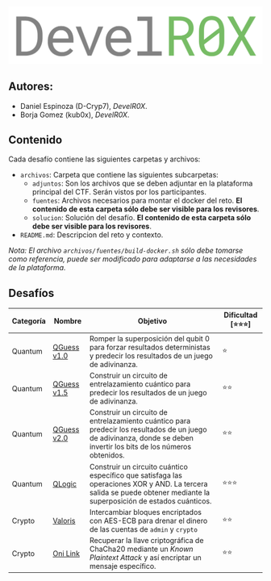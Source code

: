 <p align = 'center'>
  <img src = 'assets/logo.svg' alt = "DevelR0X">
</p>

## Autores:

* Daniel Espinoza (D-Cryp7), _DevelR0X_.
* Borja Gomez (kub0x), _DevelR0X_.

## Contenido

Cada desafío contiene las siguientes carpetas y archivos:
* `archivos`: Carpeta que contiene las siguientes subcarpetas:
    * `adjuntos`: Son los archivos que se deben adjuntar en la plataforma principal del CTF. Serán vistos por los participantes.
    * `fuentes`: Archivos necesarios para montar el docker del reto. **El contenido de esta carpeta sólo debe ser visible para los revisores**.
    * `solucion`: Solución del desafío. **El contenido de esta carpeta sólo debe ser visible para los revisores**.
* `README.md`: Descripcion del reto y contexto.

_Nota: El archivo `archivos/fuentes/build-docker.sh` sólo debe tomarse como referencia, puede ser modificado para adaptarse a las necesidades de la plataforma._

## Desafíos

| Categoría | Nombre                           | Objetivo | Dificultad [⭐⭐⭐] |
| ---       | ---                              | ---      |   ---            |
| Quantum    | [QGuess v1.0](Quantum/QGuess%20v1.0) | Romper la superposición del qubit 0 para forzar resultados deterministas y predecir los resultados de un juego de adivinanza.| ⭐ |
| Quantum    | [QGuess v1.5](Quantum/QGuess%20v1.5) | Construir un circuito de entrelazamiento cuántico para predecir los resultados de un juego de adivinanza.| ⭐⭐ |
| Quantum    | [QGuess v2.0](Quantum/QGuess%20v2.0) | Construir un circuito de entrelazamiento cuántico para predecir los resultados de un juego de adivinanza, donde se deben invertir los bits de los números obtenidos.| ⭐⭐ |
| Quantum    | [QLogic](Quantum/QLogic) | Construir un circuito cuántico específico que satisfaga las operaciones XOR y AND. La tercera salida se puede obtener mediante la superposición de estados cuánticos.| ⭐⭐⭐ |
| Crypto    | [Valoris](Crypto/Valoris) | Intercambiar bloques encriptados con AES-ECB para drenar el dinero de las cuentas de `admin` y `crypto` | ⭐⭐ |
| Crypto    | [Oni Link](Crypto/Oni%20Link) | Recuperar la llave criptográfica de ChaCha20 mediante un _Known Plaintext Attack_ y así encriptar un mensaje específico. | ⭐⭐ |
